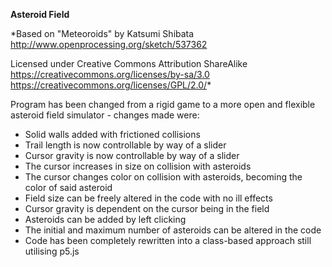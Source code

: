 **Asteroid Field**

*Based on "Meteoroids" by Katsumi Shibata
http://www.openprocessing.org/sketch/537362

Licensed under Creative Commons Attribution ShareAlike
https://creativecommons.org/licenses/by-sa/3.0
https://creativecommons.org/licenses/GPL/2.0/*

Program has been changed from a rigid game to a more open and flexible asteroid field simulator - changes made were:

* Solid walls added with frictioned collisions
* Trail length is now controllable by way of a slider
* Cursor gravity is now controllable by way of a slider
* The cursor increases in size on collision with asteroids
* The cursor changes color on collision with asteroids, becoming the color of said asteroid
* Field size can be freely altered in the code with no ill effects
* Cursor gravity is dependent on the cursor being in the field
* Asteroids can be added by left clicking
* The initial and maximum number of asteroids can be altered in the code
* Code has been completely rewritten into a class-based approach still utilising p5.js
